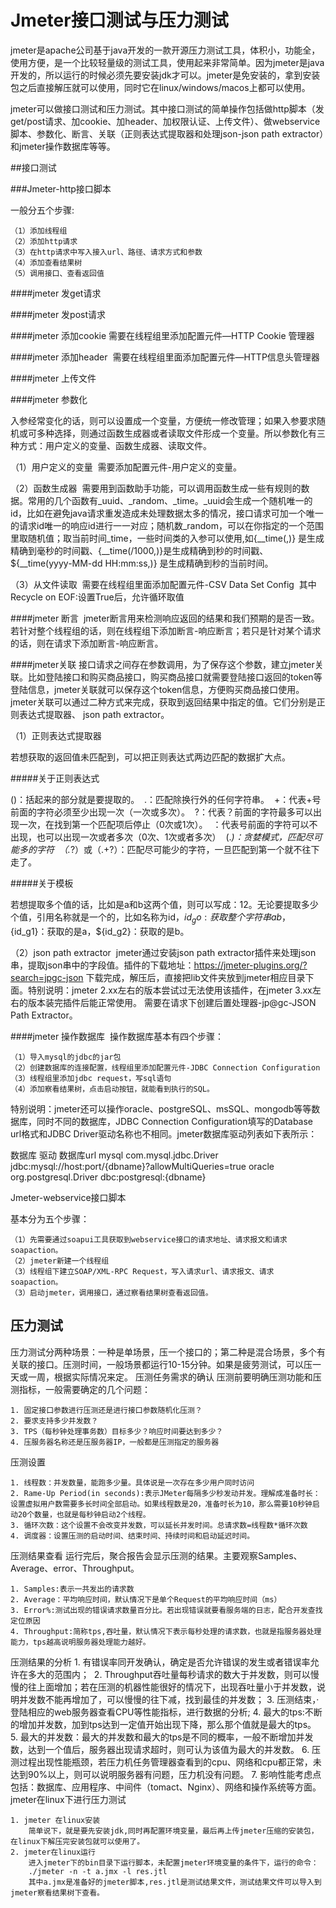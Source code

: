 # Jmeter接口测试与压力测试

jmeter是apache公司基于java开发的一款开源压力测试工具，体积小，功能全，使用方便，是一个比较轻量级的测试工具，使用起来非常简单。因为jmeter是java开发的，所以运行的时候必须先要安装jdk才可以。jmeter是免安装的，拿到安装包之后直接解压就可以使用，同时它在linux/windows/macos上都可以使用。 

jmeter可以做接口测试和压力测试。其中接口测试的简单操作包括做http脚本（发get/post请求、加cookie、加header、加权限认证、上传文件）、做webservice脚本、参数化、断言、关联（正则表达式提取器和处理json-json path extractor）和jmeter操作数据库等等。

##接口测试

###Jmeter-http接口脚本

一般分五个步骤:

    （1）添加线程组 
    （2）添加http请求 
    （3）在http请求中写入接入url、路径、请求方式和参数 
    （4）添加查看结果树 
    （5）调用接口、查看返回值
####jmeter 发get请求

####jmeter 发post请求

####jmeter 添加cookie
需要在线程组里添加配置元件—HTTP Cookie 管理器

####jmeter 添加header 
需要在线程组里面添加配置元件—HTTP信息头管理器 

####jmeter 上传文件

####jmeter 参数化 

入参经常变化的话，则可以设置成一个变量，方便统一修改管理；如果入参要求随机或可多种选择，则通过函数生成器或者读取文件形成一个变量。所以参数化有三种方式：用户定义的变量、函数生成器、读取文件。

（1）用户定义的变量 
需要添加配置元件-用户定义的变量。

（2）函数生成器 
需要用到函数助手功能，可以调用函数生成一些有规则的数据。常用的几个函数有_uuid、_random、_time。_uuid会生成一个随机唯一的id，比如在避免java请求重发造成未处理数据太多的情况，接口请求可加一个唯一的请求id唯一的响应id进行一一对应；随机数_random，可以在你指定的一个范围里取随机值；取当前时间_time，一些时间类的入参可以使用,如{__time(,)} 是生成精确到毫秒的时间戳、{__time(/1000,)}是生成精确到秒的时间戳、${__time(yyyy-MM-dd HH:mm:ss,)} 是生成精确到秒的当前时间。

（3）从文件读取 
需要在线程组里面添加配置元件-CSV Data Set Config 
其中Recycle on EOF:设置True后，允许循环取值 

####jmeter 断言 
jmeter断言用来检测响应返回的结果和我们预期的是否一致。若针对整个线程组的话，则在线程组下添加断言-响应断言；若只是针对某个请求的话，则在请求下添加断言-响应断言。

####jmeter关联
接口请求之间存在参数调用，为了保存这个参数，建立jmeter关联。比如登陆接口和购买商品接口，购买商品接口就需要登陆接口返回的token等登陆信息，jmeter关联就可以保存这个token信息，方便购买商品接口使用。 
jmeter关联可以通过二种方式来完成，获取到返回结果中指定的值。它们分别是正则表达式提取器、 json path extractor。 

（1）正则表达式提取器 

若想获取的返回值未匹配到，可以把正则表达式两边匹配的数据扩大点。

#####关于正则表达式

()：括起来的部分就是要提取的。 
.：匹配除换行外的任何字符串。 
+：代表+号前面的字符必须至少出现一次（一次或多次）。 
?：代表？前面的字符最多可以出现一次，在找到第一个匹配项后停止（0次或1次）。 
：代表号前面的字符可以不出现，也可以出现一次或者多次（0次、1次或者多次） 
(.*)：贪婪模式，匹配尽可能多的字符 
（.*?）或（.+?）：匹配尽可能少的字符，一旦匹配到第一个就不往下走了。

#####关于模板

若想提取多个值的话，比如是a和b这两个值，则可以写成：$1$$2$。无论要提取多少个值，引用名称就是一个的，比如名称为id，${id_go}:获取整个字符串ab，${id_g1}：获取的是a，${id_g2}：获取的是b。 

（2）json path extractor 
jmeter通过安装json path extractor插件来处理json串，提取json串中的字段值。插件的下载地址：https://jmeter-plugins.org/?search=jpgc-json
下载完成，解压后，直接把lib文件夹放到jmeter相应目录下面。特别说明：jmeter 2.xx左右的版本尝试过无法使用该插件，在jmeter 3.xx左右的版本装完插件后能正常使用。 
需要在请求下创建后置处理器-jp@gc-JSON Path Extractor。

####jmeter 操作数据库 
操作数据库基本有四个步骤：

    （1）导入mysql的jdbc的jar包 
    （2）创建数据库的连接配置，线程组里添加配置元件-JDBC Connection Configuration 
    （3）线程组里添加jdbc request，写sql语句 
    （4）添加察看结果树，点击启动按钮，就能看到执行的SQL。

特别说明：jmeter还可以操作oracle、postgreSQL、msSQL、mongodb等等数据库，同时不同的数据库，JDBC Connection Configuration填写的Database url格式和JDBC Driver驱动名称也不相同。jmeter数据库驱动列表如下表所示：

数据库	驱动	数据库url
mysql	com.mysql.jdbc.Driver	jdbc:mysql://host:port/{dbname}?allowMultiQueries=true
oracle	org.postgresql.Driver	dbc:postgresql:{dbname}

Jmeter-webservice接口脚本

基本分为五个步骤：

    （1）先需要通过soapui工具获取到webservice接口的请求地址、请求报文和请求soapaction。
    （2）jmeter新建一个线程组 
    （3）线程组下建立SOAP/XML-RPC Request，写入请求url、请求报文、请求soapaction。
    （3）启动jmeter，调用接口，通过察看结果树查看返回值。 


## 压力测试

压力测试分两种场景：一种是单场景，压一个接口的；第二种是混合场景，多个有关联的接口。压测时间，一般场景都运行10-15分钟。如果是疲劳测试，可以压一天或一周，根据实际情况来定。
压测任务需求的确认
压测前要明确压测功能和压测指标，一般需要确定的几个问题：

	1. 固定接口参数进行压测还是进行接口参数随机化压测？
	2. 要求支持多少并发数？
	3. TPS（每秒钟处理事务数）目标多少？响应时间要达到多少？
	4. 压服务器名称还是压服务器IP，一般都是压测指定的服务器
压测设置

	1. 线程数：并发数量，能跑多少量。具体说是一次存在多少用户同时访问
	2. Rame-Up Period(in seconds):表示JMeter每隔多少秒发动并发。理解成准备时长：设置虚拟用户数需要多长时间全部启动。如果线程数是20，准备时长为10，那么需要10秒钟启动20个数量，也就是每秒钟启动2个线程。
	3. 循环次数：这个设置不会改变并发数，可以延长并发时间。总请求数=线程数*循环次数
	4. 调度器：设置压测的启动时间、结束时间、持续时间和启动延迟时间。
压测结果查看
运行完后，聚合报告会显示压测的结果。主要观察Samples、Average、error、Throughput。

	1. Samples:表示一共发出的请求数 
	2. Average：平均响应时间，默认情况下是单个Request的平均响应时间（ms）
	3. Error%:测试出现的错误请求数量百分比。若出现错误就要看服务端的日志，配合开发查找定位原因
	4. Throughput:简称tps,吞吐量，默认情况下表示每秒处理的请求数，也就是指服务器处理能力，tps越高说明服务器处理能力越好。
压测结果的分析
	1. 有错误率同开发确认，确定是否允许错误的发生或者错误率允许在多大的范围内； 
	2. Throughput吞吐量每秒请求的数大于并发数，则可以慢慢的往上面增加；若在压测的机器性能很好的情况下，出现吞吐量小于并发数，说明并发数不能再增加了，可以慢慢的往下减，找到最佳的并发数；
	3. 压测结束，·登陆相应的web服务器查看CPU等性能指标，进行数据的分析;
	4. 最大的tps:不断的增加并发数，加到tps达到一定值开始出现下降，那么那个值就是最大的tps。
	5. 最大的并发数：最大的并发数和最大的tps是不同的概率，一般不断增加并发数，达到一个值后，服务器出现请求超时，则可认为该值为最大的并发数。
	6. 压测过程出现性能瓶颈，若压力机任务管理器查看到的cpu、网络和cpu都正常，未达到90%以上，则可以说明服务器有问题，压力机没有问题。
	7. 影响性能考虑点包括：数据库、应用程序、中间件（tomact、Nginx）、网络和操作系统等方面。
jmeter在linux下进行压力测试

	1. jmeter 在linux安装 
		简单说下，就是要先安装jdk,同时再配置环境变量，最后再上传jmeter压缩的安装包，在linux下解压完安装包就可以使用了。
	2. jmeter在linux运行 
		进入jmeter下的bin目录下运行脚本，未配置jmeter环境变量的条件下，运行的命令：
		./jmeter -n -t a.jmx -l res.jtl
		其中a.jmx是准备好的jmeter脚本,res.jtl是测试结果文件，测试结果文件可以导入到jmeter察看结果树下查看。